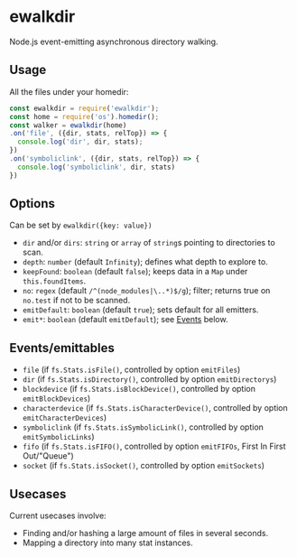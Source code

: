 # ewalkdir

Node.js event-emitting asynchronous directory walking.

## Usage

All the files under your homedir:

```javascript
const ewalkdir = require('ewalkdir');
const home = require('os').homedir();
const walker = ewalkdir(home)
.on('file', ({dir, stats, relTop}) => {
  console.log('dir', dir, stats);
})
.on('symboliclink', ({dir, stats, relTop}) => {
  console.log('symboliclink', dir, stats)
})
```

## Options

Can be set by `ewalkdir({key: value})`

* `dir` and/or `dirs`: `string` or `array` of `string`s pointing to directories to scan.
* `depth`: `number` (default `Infinity`); defines what depth to explore to.
* `keepFound`: `boolean` (default `false`); keeps data in a `Map` under `this.foundItems`.
* `no`: `regex` (default `/^(node_modules|\..*)$/g`); filter; returns true on `no.test` if not to be scanned.
* `emitDefault`: `boolean` (default `true`); sets default for all emitters.
* `emit*`: `boolean` (default `emitDefault`); see [Events](#eventsemittables) below.

## Events/emittables

* `file` (if `fs.Stats.isFile()`, controlled by option `emitFiles`)
* `dir` (if `fs.Stats.isDirectory()`, controlled by option `emitDirectorys`)
* `blockdevice` (if `fs.Stats.isBlockDevice()`, controlled by option `emitBlockDevices`)
* `characterdevice` (if `fs.Stats.isCharacterDevice()`, controlled by option `emitCharacterDevices`)
* `symboliclink` (if `fs.Stats.isSymbolicLink()`, controlled by option `emitSymbolicLinks`)
* `fifo` (if `fs.Stats.isFIFO()`, controlled by option `emitFIFOs`, First In First Out/"Queue")
* `socket` (if `fs.Stats.isSocket()`, controlled by option `emitSockets`)

## Usecases

Current usecases involve:

* Finding and/or hashing a large amount of files in several seconds.
* Mapping a directory into many stat instances.
